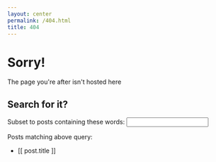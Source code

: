 ```yaml
---
layout: center
permalink: /404.html
title: 404
---
```

# Sorry!

The page you're after isn't hosted here

## Search for it?

<script src="http://ajax.googleapis.com/ajax/libs/angularjs/1.0.4/angular.min.js"></script>
    
<div ng-app="four04App" ng-controller="PostListCtrl">


<script>
  var myApp = angular.module('myApp', [], function($interpolateProvider) {
    $interpolateProvider.startSymbol('[[');
    $interpolateProvider.endSymbol(']]');
  });

    angular.module('four04App',[]).filter('matchesQuery', function(){
        return function(items, query){
            var alternate = query.replace(/ /g,"_").toLowerCase();
            var lcQuery = query.toLowerCase();
            var arrayToReturn = [];        
            for (var i=0; i<items.length; i++){
                if (items[i].title.toLowerCase().indexOf(lcQuery) !== -1 
                             || items[i].words.indexOf(alternate) !== -1) {
                    arrayToReturn.push(items[i]);
                }
            }
            return arrayToReturn;
        };
    });

    function PostListCtrl($scope, $http) {
      $scope.query = "";
      $scope.posts = [];
      $http.get('{{ site.baseurl }}/ph_postings_meta.json').success(function(data) {
        $scope.posts = data.posts;
      });
    }
</script>

<p>Subset to posts containing these words: <input ng-model="query"></p>
<p>Posts matching above query:</p>
<ul>
    <li ng-repeat="post in posts | matchesQuery:query">
      <a ng-href="{{ site.baseurl }}/{{post.href}}">[[ post.title ]]</a> 
    </li>
</ul>
</div>
